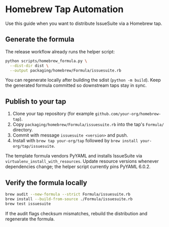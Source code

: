 # Homebrew Tap Automation

Use this guide when you want to distribute IssueSuite via a Homebrew tap.

## Generate the formula

The release workflow already runs the helper script:

```bash
python scripts/homebrew_formula.py \
  --dist-dir dist \
  --output packaging/homebrew/Formula/issuesuite.rb
```

You can regenerate locally after building the sdist (`python -m build`). Keep the generated formula committed so downstream taps stay in sync.

## Publish to your tap

1. Clone your tap repository (for example `github.com/your-org/homebrew-tap`).
2. Copy `packaging/homebrew/Formula/issuesuite.rb` into the tap's `Formula/` directory.
3. Commit with message `issuesuite <version>` and push.
4. Install with `brew tap your-org/tap` followed by `brew install your-org/tap/issuesuite`.

The template formula vendors PyYAML and installs IssueSuite via `virtualenv_install_with_resources`.
Update resource versions whenever dependencies change; the helper script currently pins PyYAML 6.0.2.

## Verify the formula locally

```bash
brew audit --new-formula --strict Formula/issuesuite.rb
brew install --build-from-source ./Formula/issuesuite.rb
brew test issuesuite
```

If the audit flags checksum mismatches, rebuild the distribution and regenerate the formula.
